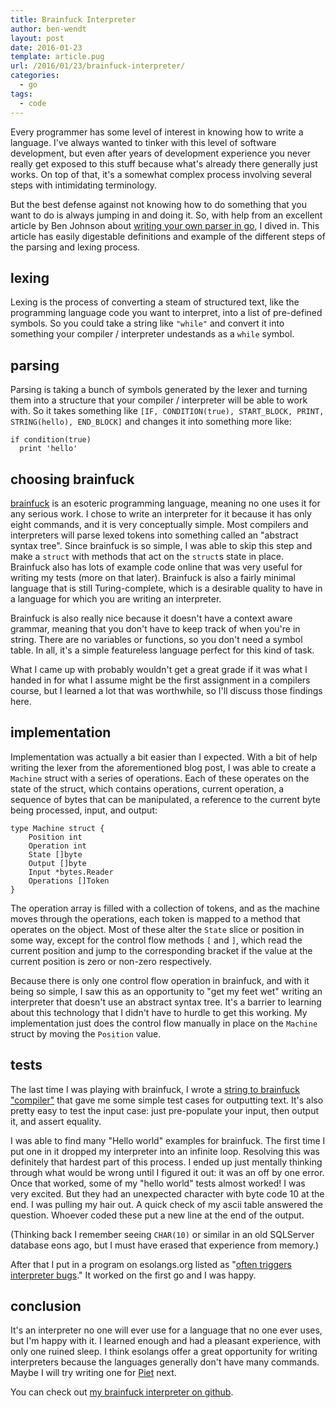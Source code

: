 ```yaml
---
title: Brainfuck Interpreter
author: ben-wendt
layout: post
date: 2016-01-23
template: article.pug
url: /2016/01/23/brainfuck-interpreter/
categories:
  - go
tags:
  - code
---
```



Every programmer has some level of interest in knowing how to write a language. I've always 
wanted to tinker with this level of software development, but even after years of development
experience you never really get exposed to this stuff because what's already there generally
just works. On top of that, it's a somewhat complex process involving several steps with
intimidating terminology.

<span class="more"></span>

But the best defense against not knowing how to do something that you want to do is always 
jumping in and doing it. So, with help from an excellent article by Ben Johnson about [writing
your own parser in go](https://blog.gopheracademy.com/advent-2014/parsers-lexers/), I dived in.
This article has easily digestable definitions and example of the different steps of the parsing
and lexing process.

## lexing

Lexing is the process of converting a steam of structured text, like the programming language
code you want to interpret, into a list of pre-defined symbols. So you could take a string like
`"while"` and convert it into something your compiler / interpreter undestands as a `while` symbol.

## parsing

Parsing is taking a bunch of symbols generated by the lexer and turning them into a structure 
that your compiler / interpreter will be able to work with. So it takes something like
`[IF, CONDITION(true), START_BLOCK, PRINT, STRING(hello), END_BLOCK]` and changes it into
something more like:

```
if condition(true)
  print 'hello'
```

## choosing brainfuck

[brainfuck](https://en.wikipedia.org/wiki/Brainfuck) is an esoteric programming language,
meaning no one uses it for any serious work. I chose to write an interpreter for it because
it has only eight commands, and it is very conceptually simple. Most compilers and
interpreters will parse lexed tokens into something called an "abstract syntax tree". Since
brainfuck is so simple, I was able to skip this step and make a `struct` with methods that
act on the `struct`s state in place. Brainfuck also has lots of example code online that was
very useful for writing my tests (more on that later). Brainfuck is also a fairly minimal
language that is still Turing-complete, which is a desirable quality to have in a language
for which you are writing an interpreter.

Brainfuck is also really nice because it doesn't have a context aware grammar, meaning that
you don't have to keep track of when you're in string. There are no variables or functions,
so you don't need a symbol table. In all, it's a simple featureless language perfect for
this kind of task.

What I came up with probably wouldn't get a great grade if it was what I handed in for what
I assume might be the first assignment in a compilers course, but I learned a lot that was
worthwhile, so I'll discuss those findings here.

## implementation

Implementation was actually a bit easier than I expected. With a bit of help writing the lexer
from the aforementioned blog post, I was able to create a `Machine` struct with a series of 
operations. Each of these operates on the state of the struct, which contains operations,
current operation, a sequence of bytes that can be manipulated, a reference to the current
byte being processed, input, and output:

```golang
type Machine struct {
	Position int
	Operation int
	State []byte
	Output []byte
	Input *bytes.Reader
	Operations []Token
}
```

The operation array is filled with a collection of tokens, and as the machine moves through the
operations, each token is mapped to a method that operates on the object. Most of these alter the
`State` slice or position in some way, except for the control flow methods `[` and `]`, which
read the current position and jump to the corresponding bracket if the value at the current position
is zero or non-zero respectively. 

Because there is only one control flow operation in brainfuck, and with it being so simple, I saw this
as an opportunity to "get my feet wet" writing an interpreter that doesn't use an abstract syntax tree.
It's a barrier to learning about this technology that I didn't have to hurdle to get this working. My
implementation just does the control flow manually in place on the `Machine` struct by moving the 
`Position` value.

## tests

The last time I was playing with brainfuck, I wrote a [string to brainfuck "compiler"](http://benwendt.ca/articles/converting-to-bf/)
that gave me some simple test cases for outputting text. It's also pretty easy to test the input case:
just pre-populate your input, then output it, and assert equality. 

I was able to find many "Hello world" examples for brainfuck. The first time I put one in it dropped my
interpreter into an infinite loop. Resolving this was definitely that hardest part of this process.
I ended up just mentally thinking through what would be wrong until I figured it out: it was an off by one error. Once that worked, some of my "hello world" tests almost worked! I was very excited.
But they had an unexpected character with byte code 10 at the end. I was pulling my hair out. A quick check
of my ascii table answered the question. Whoever coded these put a new line at the end of the output.

(Thinking back I remember seeing `CHAR(10)` or similar in an old SQLServer database eons ago, but I must
have erased that experience from memory.)

After that I put in a program on esolangs.org listed as "[often triggers interpreter bugs](https://esolangs.org/wiki/Brainfuck#Hello.2C_World.21)."
It worked on the first go and I was happy.

## conclusion

It's an interpreter no one will ever use for a language that no one ever uses, but I'm happy with it. I
learned enough and had a pleasant experience, with only one ruined sleep. I think esolangs offer a great
opportunity for writing interpreters because the languages generally don't have many commands. Maybe I will
try writing one for [Piet](https://esolangs.org/wiki/Piet) next.

You can check out [my brainfuck interpreter on github](https://github.com/rbwendt/bfhopefully).

